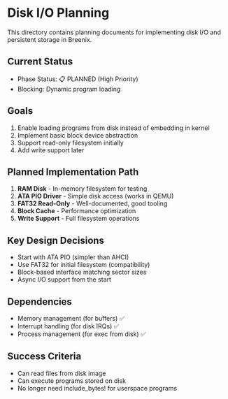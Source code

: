 # Disk I/O Planning

This directory contains planning documents for implementing disk I/O and persistent storage in Breenix.

## Current Status
- Phase Status: 📋 PLANNED (High Priority)
- Blocking: Dynamic program loading

## Goals
1. Enable loading programs from disk instead of embedding in kernel
2. Implement basic block device abstraction
3. Support read-only filesystem initially
4. Add write support later

## Planned Implementation Path
1. **RAM Disk** - In-memory filesystem for testing
2. **ATA PIO Driver** - Simple disk access (works in QEMU)
3. **FAT32 Read-Only** - Well-documented, good tooling
4. **Block Cache** - Performance optimization
5. **Write Support** - Full filesystem operations

## Key Design Decisions
- Start with ATA PIO (simpler than AHCI)
- Use FAT32 for initial filesystem (compatibility)
- Block-based interface matching sector sizes
- Async I/O support from the start

## Dependencies
- Memory management (for buffers) ✅
- Interrupt handling (for disk IRQs) ✅
- Process management (for exec from disk) ✅

## Success Criteria
- Can read files from disk image
- Can execute programs stored on disk
- No longer need include_bytes! for userspace programs